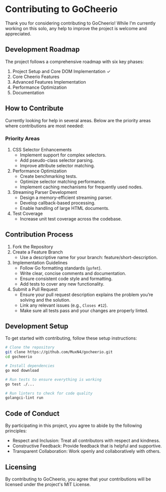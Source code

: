 # Contributing to GoCheerio
Thank you for considering contributing to GoCheerio! While I'm currently working on this solo, any help to improve the project is welcome and appreciated.

## Development Roadmap
The project follows a comprehensive roadmap with six key phases:

1. Project Setup and Core DOM Implementation ✓
2. Core Cheerio Features
3. Advanced Features Implementation
4. Performance Optimization
5. Documentation 

## How to Contribute
Currently looking for help in several areas. Below are the priority areas where contributions are most needed:


### Priority Areas
1. CSS Selector Enhancements
   - Implement support for complex selectors.
   - Add pseudo-class selector parsing.
   - Improve attribute selector matching.
2. Performance Optimization
   - Create benchmarking tests.
   - Optimize selector matching performance.
   - Implement caching mechanisms for frequently used nodes.
3. Streaming Parser Development
   - Design a memory-efficient streaming parser.
   - Develop callback-based processing.
   - Enable handling of large HTML documents.
4. Test Coverage
   - Increase unit test coverage across the codebase.


## Contribution Process
1. Fork the Repository
2. Create a Feature Branch
   - Use a descriptive name for your branch: feature/short-description.
3. Implementation Guidelines
   - Follow Go formatting standards (`gofmt`).
   - Write clear, concise comments and documentation.
   - Ensure consistent code style and formatting.
   - Add tests to cover any new functionality.
4. Submit a Pull Request
   - Ensure your pull request description explains the problem you’re solving and the solution.
   - Link any relevant issues (e.g., `Closes #12`).
   - Make sure all tests pass and your changes are properly linted.

## Development Setup
To get started with contributing, follow these setup instructions:

```bash
# Clone the repository
git clone https://github.com/MuxN4/gocheerio.git
cd gocheerio

# Install dependencies
go mod download

# Run tests to ensure everything is working
go test ./...

# Run linters to check for code quality
golangci-lint run
```

## Code of Conduct
By participating in this project, you agree to abide by the following principles:

- Respect and Inclusion: Treat all contributors with respect and kindness.
- Constructive Feedback: Provide feedback that is helpful and supportive.
- Transparent Collaboration: Work openly and collaboratively with others.

## Licensing
By contributing to GoCheerio, you agree that your contributions will be licensed under the project's MIT License.